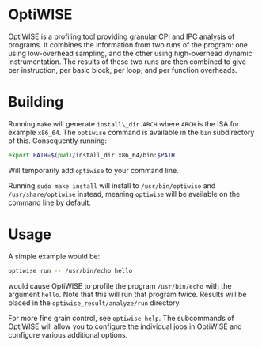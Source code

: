 # OptiWISE
OptiWISE is a profiling tool providing granular CPI and IPC analysis of
programs.  It combines the information from two runs of the program: one using
low-overhead sampling, and the other using high-overhead dynamic
instrumentation.  The results of these two runs are then combined to give per
instruction, per basic block, per loop, and per function overheads.

# Building

Running `make` will generate `install\_dir.ARCH` where `ARCH` is the ISA for
example `x86_64`.  The `optiwise` command is available in the `bin`
subdirectory of this. Consequently running:

```sh
export PATH=$(pwd)/install_dir.x86_64/bin:$PATH
```

Will temporarily add `optiwise` to your command line.

Running `sudo make install` will install to `/usr/bin/optiwise` and
`/usr/share/optiwise` instead, meaning `optiwise` will be available on the
command line by default.

# Usage

A simple example would be:

```sh
optiwise run -- /usr/bin/echo hello
```

would cause OptiWISE to profile the program `/usr/bin/echo` with the argument
`hello`.  Note that this will run that program twice.  Results will be placed in
the `optiwise_result/analyze/run` directory.

For more fine grain control, see `optiwise help`.  The subcommands of OptiWISE
will allow you to configure the individual jobs in OptiWISE and configure
various additional options.
